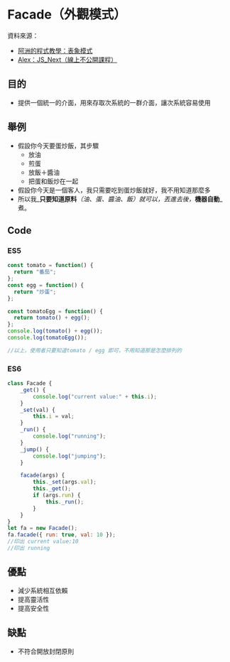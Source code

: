 # Facade（外觀模式）

資料來源：

* [阿洲的程式教學：表象模式](http://monkeycoding.com/?p=975) 
* [Alex：JS\_Next（線上不公開課程）](https://www.youtube.com/user/achen224)

## 目的

* 提供一個統一的介面，用來存取次系統的一群介面，讓次系統容易使用

## 舉例

* 假設你今天要蛋炒飯，其步驟 
  * 放油 
  * 煎蛋 
  * 放飯＋醬油 
  * 把蛋和飯炒在一起 
* 假設你今天是一個客人，我只需要吃到蛋炒飯就好，我不用知道那麼多 
* 所以我_**只要知道原料**_（油、蛋、醬油、飯）就可以，丟進去後，_**機器自動**_煮。

## Code

### ES5

```javascript
const tomato = function() {
  return "番茄";
};
const egg = function() {
  return "炒蛋";
};

const tomatoEgg = function() {
  return tomato() + egg();
};
console.log(tomato() + egg());
console.log(tomatoEgg());

//以上，使用者只要知道tomato / egg 即可，不用知道那是怎麼排列的
```

### ES6

```javascript
class Facade {
    _get() {
        console.log("current value:" + this.i);
    }
    _set(val) {
        this.i = val;
    }
    _run() {
        console.log("running");
    }
    _jump() {
        console.log("jumping");
    }

    facade(args) {
        this._set(args.val);
        this._get();
        if (args.run) {
            this._run();
        }
    }
}
let fa = new Facade();
fa.facade({ run: true, val: 10 });
//印出 current value:10
//印出 running
```

## 優點

* 減少系統相互依賴 
* 提高靈活性 
* 提高安全性

## 缺點

* 不符合開放封閉原則










